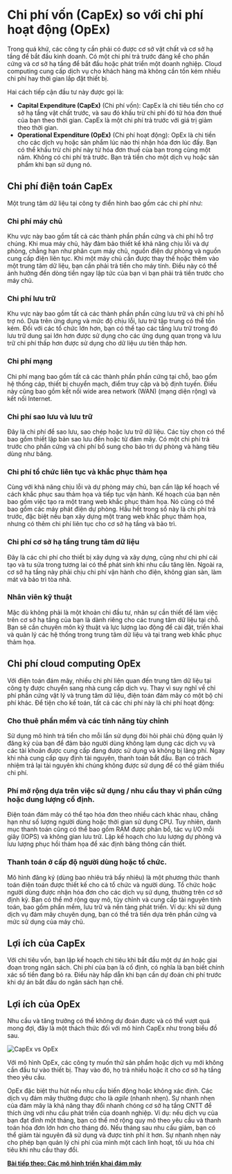 # Chi phí vốn (CapEx) so với chi phí hoạt động (OpEx)

Trong quá khứ, các công ty cần phải có được cơ sở vật chất và cơ sở hạ tầng để bắt đầu kinh doanh. Có một chi phí trả trước đáng kể cho phần cứng và cơ sở hạ tầng để bắt đầu hoặc phát triển một doanh nghiệp. Cloud computing cung cấp dịch vụ cho khách hàng mà không cần tốn kém nhiều chi phí hay thời gian lắp đặt thiết bị.

Hai cách tiếp cận đầu tư này được gọi là:
* **Capital Expenditure (CapEx)** (Chi phí vốn): CapEx là chi tiêu tiền cho cơ sở hạ tầng vật chất trước, và sau đó khấu trừ chi phí đó từ hóa đơn thuế của bạn theo thời gian. CapEx là một chi phí trả trước với giá trị giảm theo thời gian.
* **Operational Expenditure (OpEx)** (Chi phí hoạt động): OpEx là chi tiền cho các dịch vụ hoặc sản phẩm lúc nào thì nhận hóa đơn lúc đấy. Bạn có thể khấu trừ chi phí này từ hóa đơn thuế của bạn trong cùng một năm. Không có chi phí trả trước. Bạn trả tiền cho một dịch vụ hoặc sản phẩm khi bạn sử dụng nó.

## Chi phí điện toán CapEx

Một trung tâm dữ liệu tại công ty điển hình bao gồm các chi phí như:

### Chi phí máy chủ

Khu vực này bao gồm tất cả các thành phần phần cứng và chi phí hỗ trợ chúng. Khi mua máy chủ, hãy đảm bảo thiết kế khả năng chịu lỗi và dự phòng, chẳng hạn như phân cụm máy chủ, nguồn điện dự phòng và nguồn cung cấp điện liên tục. Khi một máy chủ cần được thay thế hoặc thêm vào một trung tâm dữ liệu, bạn cần phải trả tiền cho máy tính. Điều này có thể ảnh hưởng đến dòng tiền ngay lập tức của bạn vì bạn phải trả tiền trước cho máy chủ.

### Chi phí lưu trữ

Khu vực này bao gồm tất cả các thành phần phần cứng lưu trữ và chi phí hỗ trợ nó. Dựa trên ứng dụng và mức độ chịu lỗi, lưu trữ tập trung có thể tốn kém. Đối với các tổ chức lớn hơn, bạn có thể tạo các tầng lưu trữ trong đó lưu trữ dung sai lớn hơn được sử dụng cho các ứng dụng quan trọng và lưu trữ chi phí thấp hơn được sử dụng cho dữ liệu ưu tiên thấp hơn.

### Chi phí mạng

Chi phí mạng bao gồm tất cả các thành phần phần cứng tại chỗ, bao gồm hệ thống cáp, thiết bị chuyển mạch, điểm truy cập và bộ định tuyến. Điều này cũng bao gồm kết nối wide area network (WAN) (mạng diện rộng) và kết nối Internet.

### Chi phí sao lưu và lưu trữ

Đây là chi phí để sao lưu, sao chép hoặc lưu trữ dữ liệu. Các tùy chọn có thể bao gồm thiết lập bản sao lưu đến hoặc từ đám mây. Có một chi phí trả trước cho phần cứng và chi phí bổ sung cho bảo trì dự phòng và hàng tiêu dùng như băng.

### Chi phí tổ chức liên tục và khắc phục thảm họa

Cùng với khả năng chịu lỗi và dự phòng máy chủ, bạn cần lập kế hoạch về cách khắc phục sau thảm họa và tiếp tục vận hành. Kế hoạch của bạn nên bao gồm việc tạo ra một trang web khắc phục thảm họa. Nó cũng có thể bao gồm các máy phát điện dự phòng. Hầu hết trong số này là chi phí trả trước, đặc biệt nếu bạn xây dựng một trang web khắc phục thảm họa, nhưng có thêm chi phí liên tục cho cơ sở hạ tầng và bảo trì.

### Chi phí cơ sở hạ tầng trung tâm dữ liệu

Đây là các chi phí cho thiết bị xây dựng và xây dựng, cũng như chi phí cải tạo và tu sửa trong tương lai có thể phát sinh khi nhu cầu tăng lên. Ngoài ra, cơ sở hạ tầng này phải chịu chi phí vận hành cho điện, không gian sàn, làm mát và bảo trì tòa nhà.

### Nhân viên kỹ thuật

Mặc dù không phải là một khoản chi đầu tư, nhân sự cần thiết để làm việc trên cơ sở hạ tầng của bạn là dành riêng cho các trung tâm dữ liệu tại chỗ. Bạn sẽ cần chuyên môn kỹ thuật và lực lượng lao động để cài đặt, triển khai và quản lý các hệ thống trong trung tâm dữ liệu và tại trang web khắc phục thảm họa.

## Chi phí cloud computing OpEx

Với điện toán đám mây, nhiều chi phí liên quan đến trung tâm dữ liệu tại công ty được chuyển sang nhà cung cấp dịch vụ. Thay vì suy nghĩ về chi phí phần cứng vật lý và trung tâm dữ liệu, điện toán đám mây có một bộ chi phí khác. Để tiện cho kế toán, tất cả các chi phí này là chi phí hoạt động:

### Cho thuê phần mềm và các tính năng tùy chỉnh

Sử dụng mô hình trả tiền cho mỗi lần sử dụng đòi hỏi phải chủ động quản lý đăng ký của bạn để đảm bảo người dùng không lạm dụng các dịch vụ và các tài khoản được cung cấp đang được sử dụng và không bị lãng phí. Ngay khi nhà cung cấp quy định tài nguyên, thanh toán bắt đầu. Bạn có trách nhiệm trả lại tài nguyên khi chúng không được sử dụng để có thể giảm thiểu chi phí.

### Phí mở rộng dựa trên việc sử dụng / nhu cầu thay vì phần cứng hoặc dung lượng cố định.

Điện toán đám mây có thể tạo hóa đơn theo nhiều cách khác nhau, chẳng hạn như số lượng người dùng hoặc thời gian sử dụng CPU. Tuy nhiên, danh mục thanh toán cũng có thể bao gồm RAM được phân bổ, tác vụ I/O mỗi giây (IOPS) và không gian lưu trữ. Lập kế hoạch cho lưu lượng dự phòng và lưu lượng phục hồi thảm họa để xác định băng thông cần thiết.

### Thanh toán ở cấp độ người dùng hoặc tổ chức.

Mô hình đăng ký (dùng bao nhiêu trả bấy nhiêu) là một phương thức thanh toán điện toán được thiết kế cho cả tổ chức và người dùng. Tổ chức hoặc người dùng được nhận hóa đơn cho các dịch vụ sử dụng, thường trên cơ sở định kỳ. Bạn có thể mở rộng quy mô, tùy chỉnh và cung cấp tài nguyên tính toán, bao gồm phần mềm, lưu trữ và nền tảng phát triển. Ví dụ: khi sử dụng dịch vụ đám mây chuyên dụng, bạn có thể trả tiền dựa trên phần cứng và mức sử dụng của máy chủ.

## Lợi ích của CapEx

Với chi tiêu vốn, bạn lập kế hoạch chi tiêu khi bắt đầu một dự án hoặc giai đoạn trong ngân sách. Chi phí của bạn là cố định, có nghĩa là bạn biết chính xác số tiền đang bỏ ra. Điều này hấp dẫn khi bạn cần dự đoán chi phí trước khi dự án bắt đầu do ngân sách hạn chế.

## Lợi ích của OpEx

Nhu cầu và tăng trưởng có thể không dự đoán được và có thể vượt quá mong đợi, đây là một thách thức đối với mô hình CapEx như trong biểu đồ sau.

![CapEx vs OpEx](https://docs.microsoft.com/en-us/learn/modules/principles-cloud-computing/media/3c-capexvsopex.png)

Với mô hình OpEx, các công ty muốn thử sản phẩm hoặc dịch vụ mới không cần đầu tư vào thiết bị. Thay vào đó, họ trả nhiều hoặc ít cho cơ sở hạ tầng theo yêu cầu.

OpEx đặc biệt thu hút nếu nhu cầu biến động hoặc không xác định. Các dịch vụ đám mây thường được cho là *agile* (nhanh nhẹn). Sự nhanh nhẹn của đám mây là khả năng thay đổi nhanh chóng cơ sở hạ tầng CNTT để thích ứng với nhu cầu phát triển của doanh nghiệp. Ví dụ: nếu dịch vụ của bạn đạt đỉnh một tháng, bạn có thể mở rộng quy mô theo yêu cầu và thanh toán hóa đơn lớn hơn cho tháng đó. Nếu tháng sau nhu cầu giảm, bạn có thể giảm tài nguyên đã sử dụng và được tính phí ít hơn. Sự nhanh nhẹn này cho phép bạn quản lý chi phí của mình một cách linh hoạt, tối ưu hóa chi tiêu khi nhu cầu thay đổi.

[**Bài tiếp theo: Các mô hình triển khai đám mây**](CloudDeploymentModels.md)